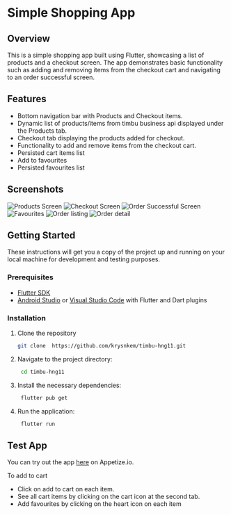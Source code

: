 # Simple Shopping App

## Overview

This is a simple shopping app built using Flutter, showcasing a list of products and a checkout screen. The app demonstrates basic functionality such as adding and removing items from the checkout cart and navigating to an order successful screen.

## Features

- Bottom navigation bar with Products and Checkout items.
- Dynamic list of products/items from timbu business api displayed under the Products tab.
- Checkout tab displaying the products added for checkout.
- Functionality to add and remove items from the checkout cart.
- Persisted cart items list
- Add to favourites
- Persisted favourites list

## Screenshots

![Products Screen](showcase/products_screen.png)
![Checkout Screen](showcase/checkout_screen.png)
![Order Successful Screen](showcase/order_successful_screen.png)
![Favourites](showcase/favourites.png)
![Order listing](showcase/order_listing.png)
![Order detail](showcase/order_detail.png)

## Getting Started

These instructions will get you a copy of the project up and running on your local machine for development and testing purposes.

### Prerequisites

- [Flutter SDK](https://flutter.dev/docs/get-started/install)
- [Android Studio](https://developer.android.com/studio) or [Visual Studio Code](https://code.visualstudio.com/) with Flutter and Dart plugins

### Installation

1. Clone the repository
   ```bash
   git clone  https://github.com/krysnkem/timbu-hng11.git
   ```

2. Navigate to the project directory:
   ```bash
    cd timbu-hng11
   ```
3. Install the necessary dependencies:
   ```bash
    flutter pub get
   ```
4. Run the application:
   ```bash
    flutter run
   ```


## Test App

You can try out the app [here](https://appetize.io/app/b_4zcyavvczaomtnwdrmrr2gphyq) on Appetize.io.

To add to cart
- Click on add to cart on each item.
- See all cart items by clicking on the cart icon at the second tab.
- Add favourites by clicking on the heart icon on each item